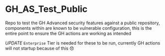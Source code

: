 # GH_AS_Test_Public
Repo to test the GH Advanced security features against a public repository, components within are known to be vulnerable configuration, this is the entire point to ensure the GH actions are working as intended

*UPDATE* `Enterprise` Tier is needed for these to be run, currently GH actions will not startup because of this 😞
